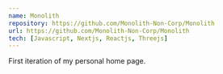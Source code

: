 ```yaml
---
name: Monolith
repository: https://github.com/Monolith-Non-Corp/Monolith
url: https://github.com/Monolith-Non-Corp/Monolith
tech: [Javascript, Nextjs, Reactjs, Threejs]
---
```

First iteration of my personal home page.